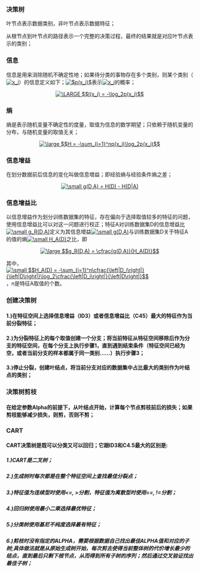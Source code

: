 ### 决策树

叶节点表示数据类别，非叶节点表示数据特征；

从根节点到叶节点的路径表示一个完整的决策过程，最终的结果就是对应叶节点表示的类别；

### 信息

信息是用来消除随机不确定性地；如果待分类的事物存在多个类别，则某个类别（<a href="https://www.codecogs.com/eqnedit.php?latex=x_i" target="_blank"><img src="https://latex.codecogs.com/gif.latex?x_i" title="x_i" /></a>）的信息定义如下；<a href="https://www.codecogs.com/eqnedit.php?latex=$p(x_i)$" target="_blank"><img src="https://latex.codecogs.com/gif.latex?$p(x_i)$" title="$p(x_i)$" /></a>表示<a href="https://www.codecogs.com/eqnedit.php?latex=x_i" target="_blank"><img src="https://latex.codecogs.com/gif.latex?x_i" title="x_i" /></a>的概率；

<center><a href="https://www.codecogs.com/eqnedit.php?latex=\LARGE&space;$$l(x_i)&space;=&space;-\log_2p(x_i)$$" target="_blank"><img src="https://latex.codecogs.com/gif.latex?\LARGE&space;$$l(x_i)&space;=&space;-\log_2p(x_i)$$" title="\LARGE $$l(x_i) = -\log_2p(x_i)$$" /></a></center>

### 熵

熵是表示随机变量不确定性的度量，取值为信息的数学期望；只依赖于随机变量的分布，与随机变量的取值无关；

<center><a href="https://www.codecogs.com/eqnedit.php?latex=\large&space;$$H&space;=&space;-\sum_{i=1}^np(x_i)\log_2p(x_i)$$" target="_blank"><img src="https://latex.codecogs.com/gif.latex?\large&space;$$H&space;=&space;-\sum_{i=1}^np(x_i)\log_2p(x_i)$$" title="\large $$H = -\sum_{i=1}^np(x_i)\log_2p(x_i)$$" /></a></center>

### 信息增益

在划分数据前后信息的变化叫做信息增益；即经验熵与经验条件熵之差；

<center><a href="https://www.codecogs.com/eqnedit.php?latex=\inline&space;\small&space;g(D,A)&space;=&space;H(D)&space;-&space;H(D|A)" target="_blank"><img src="https://latex.codecogs.com/gif.latex?\inline&space;\small&space;g(D,A)&space;=&space;H(D)&space;-&space;H(D|A)" title="\small g(D,A) = H(D) - H(D|A)" /></a></center>

### 信息增益比

以信息增益作为划分训练数据集的特征，存在偏向于选择取值较多的特征的问题，使用信息增益比可以对这一问题进行校正；特征A对训练数据集D的信息增益比<a href="https://www.codecogs.com/eqnedit.php?latex=\inline&space;\small&space;g_R(D,A)" target="_blank"><img src="https://latex.codecogs.com/gif.latex?\inline&space;\small&space;g_R(D,A)" title="\small g_R(D,A)" /></a>定义为其信息增益<a href="https://www.codecogs.com/eqnedit.php?latex=\small&space;g(D,A)" target="_blank"><img src="https://latex.codecogs.com/gif.latex?\small&space;g(D,A)" title="\small g(D,A)" /></a>与训练数据集D关于特征A的值的熵<a href="https://www.codecogs.com/eqnedit.php?latex=\small&space;H_A(D)" target="_blank"><img src="https://latex.codecogs.com/gif.latex?\small&space;H_A(D)" title="\small H_A(D)" /></a>之比，即

<center><a href="https://www.codecogs.com/eqnedit.php?latex=\large&space;$$g_R(D,A)&space;=&space;\cfrac{g(D,A)}{H_A(D)}$$" target="_blank"><img src="https://latex.codecogs.com/gif.latex?\large&space;$$g_R(D,A)&space;=&space;\cfrac{g(D,A)}{H_A(D)}$$" title="\large $$g_R(D,A) = \cfrac{g(D,A)}{H_A(D)}$$" /></a></center> 

其中，<a href="https://www.codecogs.com/eqnedit.php?latex=\small&space;$$H_A(D)&space;=&space;-\sum_{i=1}^n\cfrac{\left|D_i\right|}{\left|D\right|}\log_2\cfrac{\left|D_i\right|}{\left|D\right|}$$" target="_blank"><img src="https://latex.codecogs.com/gif.latex?\small&space;$$H_A(D)&space;=&space;-\sum_{i=1}^n\cfrac{\left|D_i\right|}{\left|D\right|}\log_2\cfrac{\left|D_i\right|}{\left|D\right|}$$" title="\small $$H_A(D) = -\sum_{i=1}^n\cfrac{\left|D_i\right|}{\left|D\right|}\log_2\cfrac{\left|D_i\right|}{\left|D\right|}$$" /></a>，n是特征A取值的个数。


### 创建决策树

#### 1.)在特征空间上选择信息增益（ID3）或者信息增益比（C45）最大的特征作为当前分裂特征；
#### 2.)为分裂特征上的每个取值创建一个分支；将当前特征从特征空间移除后作为分支的特征空间，在每个分支上执行步骤1，直到遇到结束条件（特征空间已经为空，或者当前分支的样本都属于同一类别......）执行步骤3；
#### 3.)停止分裂，创建叶结点，将当前分支对应的数据集中占比最大的类别作为叶结点的类别；

### 决策树剪枝

#### 在给定参数Alpha的前提下，从叶结点开始，计算每个节点剪枝前后的损失；如果剪枝能够减少损失，则剪，否则不剪；

### CART

#### CART决策树是既可以分类又可以回归；它跟ID3和C4.5最大的区别是:
##### 1.)CART是二叉树；
##### 2.)生成树时每次都是在整个特征空间上查找最佳分裂点；
##### 3.)特征值为连续型时使用<=, >分割，特征值为离散型时使用==, !=分割；
##### 4.)回归树使用最小二乘选择最优特征；
##### 5.)分类树使用基尼不纯度选择最有特征；
##### 6.)剪枝时没有指定的ALPHA，需要根据数据自己找出最佳ALPHA值和对应的子树;具体做法就是从原始生成树开始，每次剪去使得当前整体树的代价增长最少的结点，直到最后只剩下根节点，从而得到所有子树的序列；然后通过交叉验证找出最佳子树；


